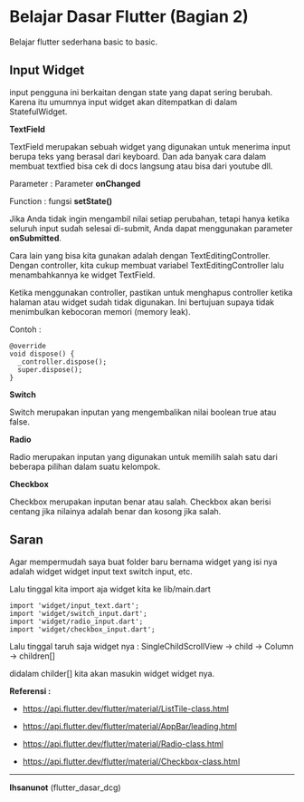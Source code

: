 # Belajar Dasar Flutter (Bagian 2)

Belajar flutter sederhana basic to basic.

## Input Widget

input pengguna ini berkaitan dengan state yang dapat sering berubah. 
Karena itu umumnya input widget akan ditempatkan di dalam StatefulWidget.

**TextField**

TextField merupakan sebuah widget yang digunakan untuk menerima input berupa teks yang berasal dari keyboard.
Dan ada banyak cara dalam membuat textfied bisa cek di docs langsung atau bisa dari youtube dll.

Parameter :
Parameter **onChanged**

Function :
fungsi **setState()**

Jika Anda tidak ingin mengambil nilai setiap perubahan, tetapi hanya ketika seluruh input sudah selesai di-submit, Anda dapat menggunakan parameter **onSubmitted**.

Cara lain yang bisa kita gunakan adalah dengan TextEditingController. Dengan controller, kita cukup membuat variabel TextEditingController lalu menambahkannya ke widget TextField.

Ketika menggunakan controller, pastikan untuk menghapus controller ketika halaman atau widget sudah tidak digunakan. Ini bertujuan supaya tidak menimbulkan kebocoran memori (memory leak).

Contoh :

```
@override
void dispose() {
  _controller.dispose();
  super.dispose();
}

```

**Switch**

Switch merupakan inputan yang mengembalikan nilai boolean true atau false.

**Radio**

Radio merupakan inputan yang digunakan untuk memilih salah satu dari beberapa pilihan dalam suatu kelompok.

**Checkbox**

Checkbox merupakan inputan benar atau salah. 
Checkbox akan berisi centang jika nilainya adalah benar dan kosong jika salah. 

## Saran

Agar mempermudah saya buat folder baru bernama widget yang isi nya adalah widget widget input text switch input, etc.

Lalu tinggal kita import aja widget kita ke lib/main.dart
```
import 'widget/input_text.dart';
import 'widget/switch_input.dart';
import 'widget/radio_input.dart';
import 'widget/checkbox_input.dart';
```

Lalu tinggal taruh saja widget nya :
SingleChildScrollView -> child -> Column -> children[]

didalam childer[] kita akan masukin widget widget nya.


**Referensi :**

* https://api.flutter.dev/flutter/material/ListTile-class.html

* https://api.flutter.dev/flutter/material/AppBar/leading.html

* https://api.flutter.dev/flutter/material/Radio-class.html

* https://api.flutter.dev/flutter/material/Checkbox-class.html

---

**Ihsanunot** (flutter_dasar_dcg)